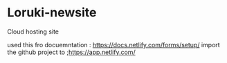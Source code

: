 # Loruki-newsite
Cloud hosting site


used this fro docuemntation  : https://docs.netlify.com/forms/setup/
import the github project to ;https://app.netlify.com/
